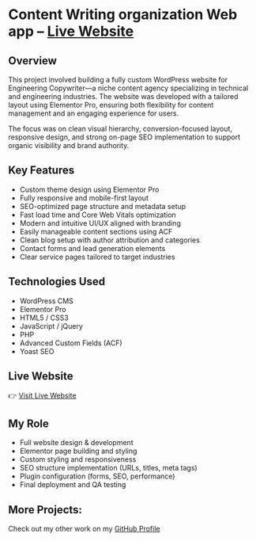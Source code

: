 # Content Writing organization Web app – [Live Website](https://engineeringcopywriter.com/)

## Overview
This project involved building a fully custom WordPress website for Engineering Copywriter—a niche content agency specializing in technical and engineering industries. The website was developed with a tailored layout using Elementor Pro, ensuring both flexibility for content management and an engaging experience for users.

The focus was on clean visual hierarchy, conversion-focused layout, responsive design, and strong on-page SEO implementation to support organic visibility and brand authority.

## Key Features
- Custom theme design using Elementor Pro
- Fully responsive and mobile-first layout
- SEO-optimized page structure and metadata setup
- Fast load time and Core Web Vitals optimization
- Modern and intuitive UI/UX aligned with branding
- Easily manageable content sections using ACF
- Clean blog setup with author attribution and categories
- Contact forms and lead generation elements
- Clear service pages tailored to target industries

## Technologies Used
- WordPress CMS
- Elementor Pro
- HTML5 / CSS3
- JavaScript / jQuery
- PHP
- Advanced Custom Fields (ACF)
- Yoast SEO

## Live Website
👉 [Visit Live Website](https://engineeringcopywriter.com/)

## My Role
- Full website design & development
- Elementor page building and styling
- Custom styling and responsiveness
- SEO structure implementation (URLs, titles, meta tags)
- Plugin configuration (forms, SEO, performance)
- Final deployment and QA testing

## More Projects:
Check out my other work on my [GitHub Profile](https://github.com/sharifwp)
